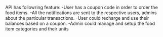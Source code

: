 API has followring feature:
-User has a coupon code in order to order the food items.
-All the notifications are sent to the respective users, admins about the particular transactions.
-User could recharge and use their balances based on a coupon.
-Admin could manage and setup the food item categories and their units
